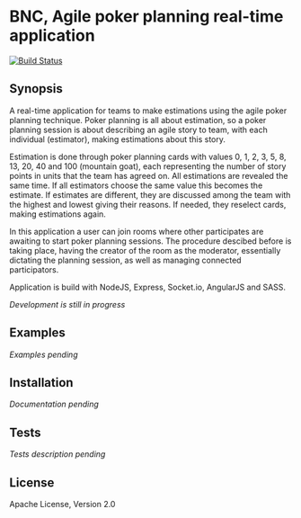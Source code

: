 # BNC, Agile poker planning real-time application

[![Build Status](https://travis-ci.org/gdyrrahitis/pcard.svg?branch=features)](https://travis-ci.org/gdyrrahitis/pcard)

## Synopsis

A real-time application for teams to make estimations using the agile poker planning technique.
Poker planning is all about estimation, so a poker planning session is about describing an agile story to team, with each individual (estimator), making estimations about this story.

Estimation is done through poker planning cards with values 0, 1, 2, 3, 5, 8, 13, 20, 40 and 100 (mountain goat), each representing the number of story points in units that the team has agreed on. All estimations are revealed the same time.
If all estimators choose the same value this becomes the estimate. If estimates are different, they are discussed among the team with the highest and lowest giving their reasons. 
If needed, they reselect cards, making estimations again.

In this application a user can join rooms where other participates are awaiting to start poker planning sessions. The procedure descibed before is taking place, having the creator of the room as the moderator, essentially dictating the planning session, as well as managing connected participators.

Application is build with NodeJS, Express, Socket.io, AngularJS and SASS. 

*Development is still in progress*

## Examples
*Examples pending*

## Installation

*Documentation pending*

## Tests
*Tests description pending*

## License
Apache License, Version 2.0
